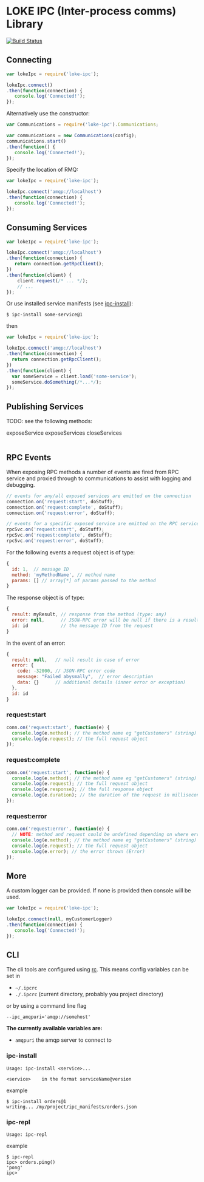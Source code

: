 # LOKE IPC (Inter-process comms) Library

[![Build Status](https://travis-ci.org/LOKE/loke-ipc.svg?branch=master)](https://travis-ci.org/LOKE/loke-ipc)

## Connecting

```js
var lokeIpc = require('loke-ipc');

lokeIpc.connect()
.then(function(connection) {
   console.log('Connected!');
});
```

Alternatively use the constructor:
```js
var Communications = require('loke-ipc').Communications;

var communications = new Communications(config);
communications.start()
.then(function() {
   console.log('Connected!');
});
```

Specify the location of RMQ:

```js
var lokeIpc = require('loke-ipc');

lokeIpc.connect('amqp://localhost')
.then(function(connection) {
   console.log('Connected!');
});
```


## Consuming Services

```js
var lokeIpc = require('loke-ipc');

lokeIpc.connect('amqp://localhost')
.then(function(connection) {
   return connection.getRpcClient();
})
.then(function(client) {
    client.request(/* ... */);
    // ...
});
```

Or use installed service manifests (see [ipc-install](#ipc-install)):

```
$ ipc-install some-service@1
```

then

```js
var lokeIpc = require('loke-ipc');

lokeIpc.connect('amqp://localhost')
.then(function(connection) {
  return connection.getRpcClient();
})
.then(function(client) {
  var someService = client.load('some-service');
  someService.doSomething(/*...*/);
});
```

## Publishing Services

TODO: see the following methods:

exposeService
exposeServices
closeServices

```js


```

## RPC Events

When exposing RPC methods a number of events are fired from RPC service and proxied through to communications to assist with logging and debugging.

```js
// events for any/all exposed services are emitted on the connection
connection.on('request:start', doStuff);
connection.on('request:complete', doStuff);
connection.on('request:error', doStuff);

// events for a specific exposed service are emitted on the RPC service itself
rpcSvc.on('request:start', doStuff);
rpcSvc.on('request:complete', doStuff);
rpcSvc.on('request:error', doStuff);
```

For the following events a request object is of type:

```js
{
  id: 1,  // message ID
  method: 'myMethodName', // method name
  params: [] // array[*] of params passed to the method
}
```

The response object is of type:

```js
{
  result: myResult, // response from the method (type: any)
  error: null,      // JSON-RPC error will be null if there is a result
  id: id            // the message ID from the request
}
```

In the event of an error:
```js
{
  result: null,   // null result in case of error
  error: {
    code: -32000, // JSON-RPC error code
    message: "Failed abysmally",  // error description
    data: {}      // additional details (inner error or exception)
  },
  id: id
}
```


### request:start

```js
conn.on('request:start', function(e) {
  console.log(e.method); // the method name eg "getCustomers" (string)
  console.log(e.request); // the full request object
});
```

### request:complete

```js
conn.on('request:start', function(e) {
  console.log(e.method); // the method name eg "getCustomers" (string)
  console.log(e.request); // the full request object
  console.log(e.response); // the full response object
  console.log(e.duration); // the duration of the request in milliseconds (double)
});
```

### request:error

```js
conn.on('request:error', function(e) {
  // NOTE: method and request could be undefined depending on where error was thrown (ie: if before message was parsed)
  console.log(e.method); // the method name eg "getCustomers" (string)
  console.log(e.request); // the full request object
  console.log(e.error); // the error thrown (Error)
});
```



## More

A custom logger can be provided. If none is provided then console will be used.

```js
var lokeIpc = require('loke-ipc');

lokeIpc.connect(null, myCustomerLogger)
.then(function(connection) {
   console.log('Connected!');
});
```

## CLI

The cli tools are configured using [rc](https://github.com/dominictarr/rc).
This means config variables can be set in

- `~/.ipcrc`
- `./.ipcrc` (current directory, probably you project directory)

or by using a command line flag

```
--ipc_amqpuri='amqp://somehost'
```

**The currently available variables are:**

- `amqpuri` the amqp server to connect to

### ipc-install

```
Usage: ipc-install <service>...

<service>    in the format serviceName@version
```

example

```
$ ipc-install orders@1
writing... /my/project/ipc_manifests/orders.json
```

### ipc-repl

```
Usage: ipc-repl
```

example

```
$ ipc-repl
ipc> orders.ping()
'pong'
ipc>
```
